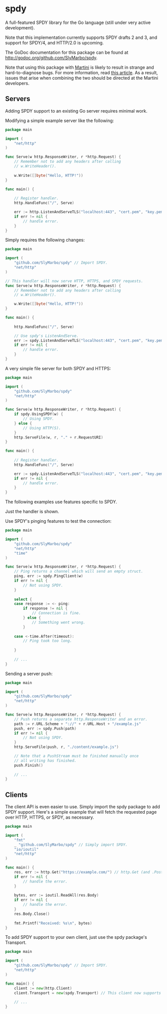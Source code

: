 spdy
====

A full-featured SPDY library for the Go language (still under very active development).
 
Note that this implementation currently supports SPDY drafts 2 and 3, and support for SPDY/4, and HTTP/2.0 is upcoming.

The GoDoc documentation for this package can be found at http://godoc.org/github.com/SlyMarbo/spdy.

Note that using this package with [Martini][martini] is likely to result in strange and hard-to-diagnose
bugs. For more information, read [this article][martini-article]. As a result, issues that arise when
combining the two should be directed at the Martini developers.

[martini]: https://github.com/go-martini/martini
[martini-article]: http://stephensearles.com/?p=254

Servers
-------

Adding SPDY support to an existing Go server requires minimal work.

Modifying a simple example server like the following:
```go
package main

import (
	"net/http"
)

func Serve(w http.ResponseWriter, r *http.Request) {
	// Remember not to add any headers after calling
	// w.WriteHeader().
	
	w.Write([]byte("Hello, HTTP!"))
}

func main() {
	
	// Register handler.
	http.HandleFunc("/", Serve)

	err := http.ListenAndServeTLS("localhost:443", "cert.pem", "key.pem", nil)
	if err != nil {
		// handle error.
	}
}
```

Simply requires the following changes:
```go
package main

import (
	"github.com/SlyMarbo/spdy" // Import SPDY.
	"net/http"
)

// This handler will now serve HTTP, HTTPS, and SPDY requests.
func Serve(w http.ResponseWriter, r *http.Request) {
	// Remember not to add any headers after calling
	// w.WriteHeader().

	w.Write([]byte("Hello, HTTP!"))
}

func main() {
	
	http.HandleFunc("/", Serve)

	// Use spdy's ListenAndServe.
	err := spdy.ListenAndServeTLS("localhost:443", "cert.pem", "key.pem", nil)
	if err != nil {
		// handle error.
	}
}
```

A very simple file server for both SPDY and HTTPS:
```go
package main

import (
	"github.com/SlyMarbo/spdy"
	"net/http"
)

func Serve(w http.ResponseWriter, r *http.Request) {
	if spdy.UsingSPDY(w) {
		// Using SPDY.
	} else {
		// Using HTTP(S).
	}
	http.ServeFile(w, r, "." + r.RequestURI)
}

func main() {
	
	// Register handler.
	http.HandleFunc("/", Serve)

	err := spdy.ListenAndServeTLS("localhost:443", "cert.pem", "key.pem", nil)
	if err != nil {
		// handle error.
	}
}
```



The following examples use features specific to SPDY.

Just the handler is shown.

Use SPDY's pinging features to test the connection:
```go
package main

import (
	"github.com/SlyMarbo/spdy"
	"net/http"
	"time"
)

func Serve(w http.ResponseWriter, r *http.Request) {
	// Ping returns a channel which will send an empty struct.
	ping, err := spdy.PingClient(w)
	if err != nil {
		// Not using SPDY.
	}
	
	select {
	case response := <- ping:
		if response != nil {
			// Connection is fine.
		} else {
			// Something went wrong.
		}
		
	case <-time.After(timeout):
		// Ping took too long.
		
	}
	
	// ...
}
```



Sending a server push:
```go
package main

import (
	"github.com/SlyMarbo/spdy"
	"net/http"
)

func Serve(w http.ResponseWriter, r *http.Request) {
	// Push returns a separate http.ResponseWriter and an error.
	path := r.URL.Scheme + "://" + r.URL.Host + "/example.js"
	push, err := spdy.Push(path)
	if err != nil {
		// Not using SPDY.
	}
	http.ServeFile(push, r, "./content/example.js")

	// Note that a PushStream must be finished manually once
	// all writing has finished.
	push.Finish()
	
	// ...
}
```

Clients
-------

The client API is even easier to use. Simply import the spdy package to add SPDY support.
Here's a simple example that will fetch the requested page over HTTP, HTTPS, or SPDY, as necessary.
```go
package main

import (
	"fmt"
	_ "github.com/SlyMarbo/spdy" // Simply import SPDY.
	"io/ioutil"
	"net/http"
)

func main() {
	res, err := http.Get("https://example.com/") // http.Get (and .Post etc) can now use SPDY.
	if err != nil {
		// handle the error.
	}
	
	bytes, err := ioutil.ReadAll(res.Body)
	if err != nil {
		// handle the error.
	}
	res.Body.Close()
	
	fmt.Printf("Received: %s\n", bytes)
}
```


To add SPDY support to your own client, just use the spdy package's Transport.
```go
package main

import (
	"github.com/SlyMarbo/spdy" // Import SPDY.
	"net/http"
)

func main() {
	client := new(http.Client)
	client.Transport = new(spdy.Transport) // This client now supports HTTP, HTTPS, and SPDY.
	
	// ...
}
```
